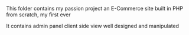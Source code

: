 This folder contains my passion project an E-Commerce site built in PHP from scratch, my first ever

It contains
admin panel
client side view 
well designed and manipulated